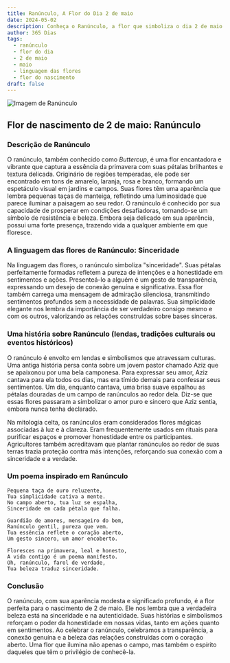 ```yaml
---
title: Ranúnculo, A Flor do Dia 2 de maio
date: 2024-05-02
description: Conheça o Ranúnculo, a flor que simboliza o dia 2 de maio e seu significado 'Sinceridade'. Explore a beleza e o simbolismo desta flor encantadora.
author: 365 Dias
tags:
  - ranúnculo
  - flor do dia
  - 2 de maio
  - maio
  - linguagem das flores
  - flor do nascimento
draft: false
---
```


![Imagem de Ranúnculo](https://cdn.pixabay.com/photo/2023/07/02/07/20/buttercup-8101494_640.jpg#center)


## Flor de nascimento de 2 de maio: Ranúnculo

### Descrição de Ranúnculo

O ranúnculo, também conhecido como _Buttercup_, é uma flor encantadora e vibrante que captura a essência da primavera com suas pétalas brilhantes e textura delicada. Originário de regiões temperadas, ele pode ser encontrado em tons de amarelo, laranja, rosa e branco, formando um espetáculo visual em jardins e campos. Suas flores têm uma aparência que lembra pequenas taças de manteiga, refletindo uma luminosidade que parece iluminar a paisagem ao seu redor. O ranúnculo é conhecido por sua capacidade de prosperar em condições desafiadoras, tornando-se um símbolo de resistência e beleza. Embora seja delicado em sua aparência, possui uma forte presença, trazendo vida a qualquer ambiente em que floresce.

### A linguagem das flores de Ranúnculo: Sinceridade

Na linguagem das flores, o ranúnculo simboliza "sinceridade". Suas pétalas perfeitamente formadas refletem a pureza de intenções e a honestidade em sentimentos e ações. Presenteá-lo a alguém é um gesto de transparência, expressando um desejo de conexão genuína e significativa. Essa flor também carrega uma mensagem de admiração silenciosa, transmitindo sentimentos profundos sem a necessidade de palavras. Sua simplicidade elegante nos lembra da importância de ser verdadeiro consigo mesmo e com os outros, valorizando as relações construídas sobre bases sinceras.

### Uma história sobre Ranúnculo (lendas, tradições culturais ou eventos históricos)

O ranúnculo é envolto em lendas e simbolismos que atravessam culturas. Uma antiga história persa conta sobre um jovem pastor chamado Aziz que se apaixonou por uma bela camponesa. Para expressar seu amor, Aziz cantava para ela todos os dias, mas era tímido demais para confessar seus sentimentos. Um dia, enquanto cantava, uma brisa suave espalhou as pétalas douradas de um campo de ranúnculos ao redor dela. Diz-se que essas flores passaram a simbolizar o amor puro e sincero que Aziz sentia, embora nunca tenha declarado.

Na mitologia celta, os ranúnculos eram considerados flores mágicas associadas à luz e à clareza. Eram frequentemente usados em rituais para purificar espaços e promover honestidade entre os participantes. Agricultores também acreditavam que plantar ranúnculos ao redor de suas terras trazia proteção contra más intenções, reforçando sua conexão com a sinceridade e a verdade.

### Um poema inspirado em Ranúnculo

```
Pequena taça de ouro reluzente,  
Tua simplicidade cativa a mente.  
No campo aberto, tua luz se espalha,  
Sinceridade em cada pétala que falha.  

Guardião de amores, mensageiro do bem,  
Ranúnculo gentil, pureza que vem.  
Tua essência reflete o coração aberto,  
Um gesto sincero, um amor encoberto.  

Floresces na primavera, leal e honesto,  
A vida contigo é um poema manifesto.  
Oh, ranúnculo, farol de verdade,  
Tua beleza traduz sinceridade.
```

### Conclusão

O ranúnculo, com sua aparência modesta e significado profundo, é a flor perfeita para o nascimento de 2 de maio. Ele nos lembra que a verdadeira beleza está na sinceridade e na autenticidade. Suas histórias e simbolismos reforçam o poder da honestidade em nossas vidas, tanto em ações quanto em sentimentos. Ao celebrar o ranúnculo, celebramos a transparência, a conexão genuína e a beleza das relações construídas com o coração aberto. Uma flor que ilumina não apenas o campo, mas também o espírito daqueles que têm o privilégio de conhecê-la.